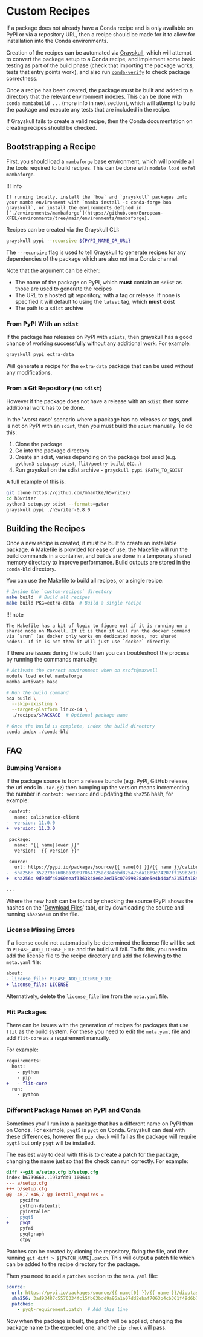 # Custom Recipes

If a package does not already have a Conda recipe and is only available on PyPI or via a repository URL, then a recipe should be made for it to allow for installation into the Conda environments.

Creation of the recipes can be automated via [Grayskull](https://github.com/conda-incubator/grayskull), which will attempt to convert the package setup to a Conda recipe, and implement some basic testing as part of the build phase (check that importing the package works, tests that entry points work), and also run [`conda-verify`](https://github.com/conda/conda-verify) to check package correctness.

Once a recipe has been created, the package must be built and added to a directory that the relevant environment indexes. This can be done with `conda mambabuild ...` (more info in next section), which will attempt to build the package and execute any tests that are included in the recipe.

If Grayskull fails to create a valid recipe, then the Conda documentation on creating recipes should be checked.

## Bootstrapping a Recipe

First, you should load a `mambaforge` base environment, which will provide all the tools required to build recipes. This can be done with `module load exfel mambaforge`.

!!! info

    If running locally, install the `boa` and `grayskull` packages into your mamba environment with `mamba install -c conda-forge boa grayskull`, or install the environments defined in [`./environments/mambaforge`](https://github.com/European-XFEL/environments/tree/main/environments/mambaforge).

Recipes can be created via the Grayskull CLI:

```bash
grayskull pypi --recursive ${PYPI_NAME_OR_URL}
```

The `--recursive` flag is used to tell Grayskull to generate recipes for any dependencies of the package which are also not in a Conda channel.

Note that the argument can be either:

- The name of the package on PyPI, which **must** contain an `sdist` as those are used to generate the recipes
- The URL to a hosted git repository, with a tag or release. If none is specified it will default to using the `latest` tag, which **must** exist
- The path to a `sdist` archive

### From PyPI With an `sdist`

If the package has releases on PyPI with `sdists`, then grayskull has a good chance of working successfully without any additional work. For example:

```sh
grayskull pypi extra-data
```

Will generate a recipe for the `extra-data` package that can be used without any modifications.

### From a Git Repository (no `sdist`)

However if the package does not have a release with an `sdist` then some additional work has to be done.

In the 'worst case' scenario where a package has no releases or tags, and is not on PyPI with an `sdist`, then you must build the `sdist` manually. To do this:

1. Clone the package
2. Go into the package directory
3. Create an sdist, varies depending on the package tool used (e.g. `python3 setup.py sdist`, `flit/poetry build`, etc...)
4. Run grayskull on the sdist archive - `grayskull pypi $PATH_TO_SDIST`

A full example of this is:

```sh
git clone https://github.com/mhantke/h5writer/
cd h5writer
python3 setup.py sdist --formats=gztar
grayskull pypi ./h5writer-0.8.0
```

## Building the Recipes

Once a new recipe is created, it must be built to create an installable package. A Makefile is provided for ease of use, the Makefile will run the build commands in a container, and builds are done in a temporary shared memory directory to improve performance. Build outputs are stored in the `conda-bld` directory.

You can use the Makefile to build all recipes, or a single recipe:

```sh
# Inside the `custom-recipes` directory
make build  # Build all recipes
make build PKG=extra-data  # Build a single recipe
```

!!! note

    The Makefile has a bit of logic to figure out if it is running on a shared node on Maxwell. If it is then it will run the docker command via `srun` (as docker only works on dedicated nodes, not shared nodes). If it is not then it will just use `docker` directly.

If there are issues during the build then you can troubleshoot the process by running the commands manually:

```sh
# Activate the correct environment when on xsoft@maxwell
module load exfel mambaforge
mamba activate base

# Run the build command
boa build \
  --skip-existing \
  --target-platform linux-64 \
  ./recipes/$PACKAGE  # Optional package name

# Once the build is complete, index the build directory
conda index ./conda-bld
```

## FAQ

### Bumping Versions

If the package source is from a release bundle (e.g. PyPI, GitHub release, the url ends in `.tar.gz`) then bumping up the version means incrementing the number in `context: version:` and updating the `sha256` hash, for example:

```diff
 context:
   name: calibration-client
-  version: 11.0.0
+  version: 11.3.0

 package:
   name: '{{ name|lower }}'
   version: '{{ version }}'

 source:
   url: https://pypi.io/packages/source/{{ name[0] }}/{{ name }}/calibration_client-{{ version }}.tar.gz
-  sha256: 352279e76060a39097064725ac3a46bd825475da18b9c74207ff159b2c1eaf4b
+  sha256: 9d94df40a60eeaf3363848e6a2ed15c07059828a0e5e4b44afa2151fa1847b85

...
```

Where the new hash can be found by checking the source (PyPI shows the hashes on the '[Download Files](https://pypi.org/project/calibration-client/11.3.0/#files)' tab), or by downloading the source and running `sha256sum` on the file.

### License Missing Errors

If a license could not automatically be determined the license file will be set to `PLEASE_ADD_LICENSE_FILE` and the build will fail. To fix this, you need to add the license file to the recipe directory and add the following to the `meta.yaml` file:

```diff
about:
- license_file: PLEASE_ADD_LICENSE_FILE
+ license_file: LICENSE
```

Alternatively, delete the `license_file` line from the `meta.yaml` file.

### Flit Packages

There can be issues with the generation of recipes for packages that use `flit` as the build system. For these you need to edit the `meta.yaml` file and add `flit-core` as a requirement manually.

For example:

```diff
requirements:
  host:
    - python
    - pip
+   - flit-core
  run:
    - python
```

### Different Package Names on PyPI and Conda

Sometimes you'll run into a package that has a different name on PyPI than on Conda. For example, `pyqt5` is `pyqt` on Conda. Grayskull can deal with these differences, however the `pip check` will fail as the package will require `pyqt5` but only `pyqt` will be installed.

The easiest way to deal with this is to create a patch for the package, changing the name just so that the check can run correctly. For example:

```diff
diff --git a/setup.cfg b/setup.cfg
index b6739660..197afdd9 100644
--- a/setup.cfg
+++ b/setup.cfg
@@ -46,7 +46,7 @@ install_requires =
     pycifrw
     python-dateutil
     pyinstaller
-    pyqt5
+    pyqt
     pyfai
     pyqtgraph
     qtpy
```

Patches can be created by cloning the repository, fixing the file, and then running  `git diff > ${PATCH_NAME}.patch`. This will output a patch file which can be added to the recipe directory for the package.

Then you need to add a `patches` section to the `meta.yaml` file:

```yaml
source:
  url: https://pypi.io/packages/source/{{ name[0] }}/{{ name }}/dioptas-{{ version }}.tar.gz
  sha256: 3ad93487d5576334fc15fb63bdd9a86a1a07dd2ebaf7063b4cb361f49d6b7fd9
  patches:
    - pyqt-requirement.patch  # Add this line
```

Now when the package is built, the patch will be applied, changing the package name to the expected one, and the `pip check` will pass.
